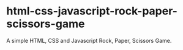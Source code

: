 # html-css-javascript-rock-paper-scissors-game
A simple HTML, CSS and Javascript Rock, Paper, Scissors Game.
